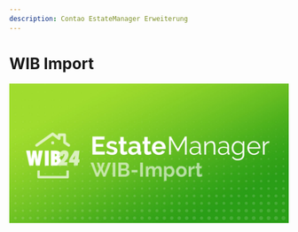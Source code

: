 ```yaml
---
description: Contao EstateManager Erweiterung
---
```


# WIB Import

![](../../.gitbook/assets/produktbild_wib-import_github.jpg)

